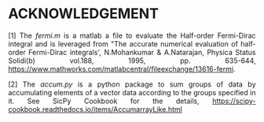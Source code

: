 # ACKNOWLEDGEMENT

<div align="justify">
  
<p>
  
[1] The *fermi.m* is a matlab a file to evaluate the Half-order Fermi-Dirac integral and is leveraged from "The accurate numerical evaluation of half-order Fermi-Dirac integrals', N.Mohankumar & A.Natarajan, Physica Status Solidi(b) vol.188, 1995, pp. 635-644, https://www.mathworks.com/matlabcentral/fileexchange/13616-fermi.

[2] The *accum.py* is a python package to sum groups of data by accumulating elements of a vector data according to the groups specified in it. See SicPy Cookbook for the details, https://scipy-cookbook.readthedocs.io/items/AccumarrayLike.html

</p>

</div>

